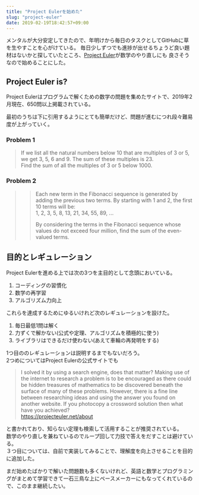 ```yaml
---
title: "Project Eulerを始めた"
slug: "project-euler"
date: 2019-02-19T18:42:57+09:00
---
```


メンタルが大分安定してきたので、年明けから毎日のタスクとしてGitHubに草を生やすことを心がけている。
毎日少しずつでも進捗が出せるちょうど良い題材はないかと探していたところ、[Project Euler](https://projecteuler.net/)が数学のやり直しにも
良さそうなので始めることにした。

## Project Euler is?
Project Eulerはプログラムで解くための数学の問題を集めたサイトで、2019年2月現在、650問以上掲載されている。

最初のうちは下に引用するようにとても簡単だけど、問題が進むにつれ段々難易度が上がっていく。

### Problem 1
>If we list all the natural numbers below 10 that are multiples of 3 or 5, we get 3, 5, 6 and 9. The sum of these multiples is 23.  
>Find the sum of all the multiples of 3 or 5 below 1000.

### Problem 2
>>Each new term in the Fibonacci sequence is generated by adding the previous two terms. By starting with 1 and 2, the first 10 terms will be:  
>>1, 2, 3, 5, 8, 13, 21, 34, 55, 89, ...
>>
>>By considering the terms in the Fibonacci sequence whose values do not exceed four million, find the sum of the even-valued terms.

## 目的とレギュレーション
Project Eulerを進める上では次の3つを主目的として念頭においている。

1. コーディングの習慣化
2. 数学の再学習
3. アルゴリズム力向上

これらを達成するためにゆるいけれど次のレギュレーションを設けた。

1. 毎日最低1問は解く
2. 力ずくで解かない(公式や定理、アルゴリズムを積極的に使う)
3. ライブラリはできるだけ使わない(あえて車輪の再発明をする)

1つ目ののレギュレーションは説明するまでもないだろう。  
2つめについてはProject Eulerの公式サイトでも

>I solved it by using a search engine, does that matter?
>Making use of the internet to research a problem is to be encouraged as there could be hidden treasures of mathematics to be discovered beneath the surface of many of these problems. However, there is a fine line between researching ideas and using the answer you found on another website. If you photocopy a crossword solution then what have you achieved?  
https://projecteuler.net/about

と書かれており、知らない定理も検索して活用することが推奨されている。  
数学のやり直しを兼ねているのでループ回して力技で答えをだすことは避けている。  
３つ目については、自前で実装してみることで、理解度を向上させることを目的に追加した。  

まだ始めたばかりで解いた問題数も多くないけれど、英語と数学とプログラミングがまとめて学習できて一石三鳥な上にペースメーカーにもなってくれているので、このまま継続したい。
